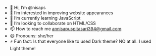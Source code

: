 - 👋 Hi, I’m @nisaps
- 👀 I’m interested in improving website appearances
- 🌱 I’m currently learning JavaScript
- 💞️ I’m looking to collaborate on HTML/CSS
- 📫 How to reach me annisapuspitasari394@gmail.com
- 😄 Pronouns: she/her
- ⚡ Fun fact: Is that everyone like to used Dark theme? NO at all. I used Light theme!

<!---
nisaps/nisaps is a ✨ special ✨ repository because its `README.md` (this file) appears on your GitHub profile.
You can click the Preview link to take a look at your changes.
--->
